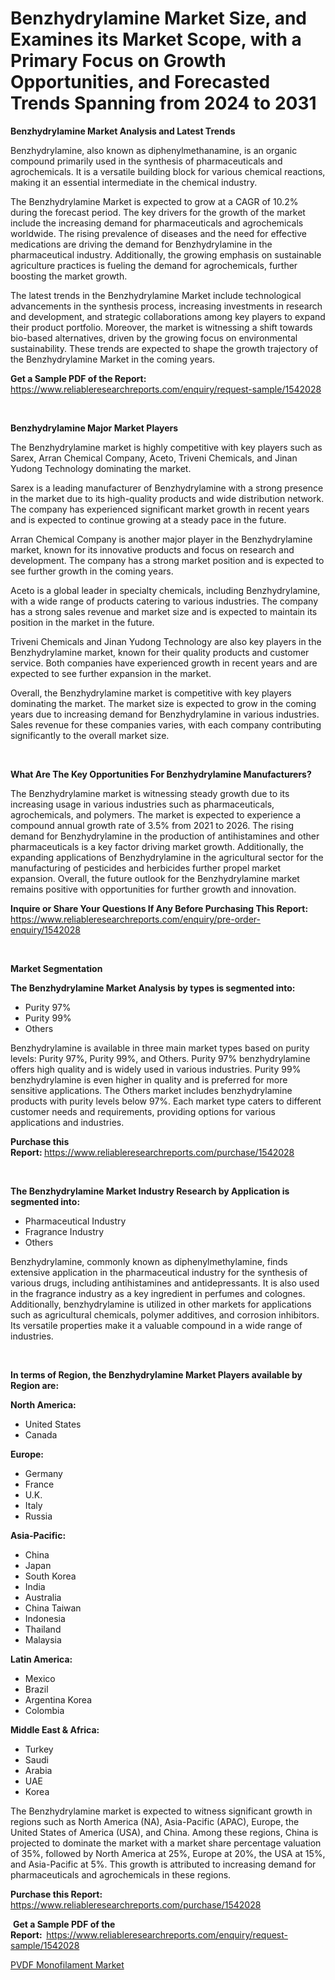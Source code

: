 <p><h1>Benzhydrylamine Market Size, and Examines its Market Scope, with a Primary Focus on Growth Opportunities, and Forecasted Trends Spanning from 2024 to 2031</h1></p><p><strong>Benzhydrylamine Market Analysis and Latest Trends</strong></p>
<p><p>Benzhydrylamine, also known as diphenylmethanamine, is an organic compound primarily used in the synthesis of pharmaceuticals and agrochemicals. It is a versatile building block for various chemical reactions, making it an essential intermediate in the chemical industry.</p><p>The Benzhydrylamine Market is expected to grow at a CAGR of 10.2% during the forecast period. The key drivers for the growth of the market include the increasing demand for pharmaceuticals and agrochemicals worldwide. The rising prevalence of diseases and the need for effective medications are driving the demand for Benzhydrylamine in the pharmaceutical industry. Additionally, the growing emphasis on sustainable agriculture practices is fueling the demand for agrochemicals, further boosting the market growth.</p><p>The latest trends in the Benzhydrylamine Market include technological advancements in the synthesis process, increasing investments in research and development, and strategic collaborations among key players to expand their product portfolio. Moreover, the market is witnessing a shift towards bio-based alternatives, driven by the growing focus on environmental sustainability. These trends are expected to shape the growth trajectory of the Benzhydrylamine Market in the coming years.</p></p>
<p><strong>Get a Sample PDF of the Report:&nbsp;</strong> <a href="https://www.reliableresearchreports.com/enquiry/request-sample/1542028">https://www.reliableresearchreports.com/enquiry/request-sample/1542028</a></p>
<p>&nbsp;</p>
<p><strong>Benzhydrylamine Major Market Players</strong></p>
<p><p>The Benzhydrylamine market is highly competitive with key players such as Sarex, Arran Chemical Company, Aceto, Triveni Chemicals, and Jinan Yudong Technology dominating the market. </p><p>Sarex is a leading manufacturer of Benzhydrylamine with a strong presence in the market due to its high-quality products and wide distribution network. The company has experienced significant market growth in recent years and is expected to continue growing at a steady pace in the future. </p><p>Arran Chemical Company is another major player in the Benzhydrylamine market, known for its innovative products and focus on research and development. The company has a strong market position and is expected to see further growth in the coming years. </p><p>Aceto is a global leader in specialty chemicals, including Benzhydrylamine, with a wide range of products catering to various industries. The company has a strong sales revenue and market size and is expected to maintain its position in the market in the future. </p><p>Triveni Chemicals and Jinan Yudong Technology are also key players in the Benzhydrylamine market, known for their quality products and customer service. Both companies have experienced growth in recent years and are expected to see further expansion in the market.</p><p>Overall, the Benzhydrylamine market is competitive with key players dominating the market. The market size is expected to grow in the coming years due to increasing demand for Benzhydrylamine in various industries. Sales revenue for these companies varies, with each company contributing significantly to the overall market size.</p></p>
<p>&nbsp;</p>
<p><strong>What Are The Key Opportunities For Benzhydrylamine Manufacturers?</strong></p>
<p><p>The Benzhydrylamine market is witnessing steady growth due to its increasing usage in various industries such as pharmaceuticals, agrochemicals, and polymers. The market is expected to experience a compound annual growth rate of 3.5% from 2021 to 2026. The rising demand for Benzhydrylamine in the production of antihistamines and other pharmaceuticals is a key factor driving market growth. Additionally, the expanding applications of Benzhydrylamine in the agricultural sector for the manufacturing of pesticides and herbicides further propel market expansion. Overall, the future outlook for the Benzhydrylamine market remains positive with opportunities for further growth and innovation.</p></p>
<p><strong>Inquire or Share Your Questions If Any Before Purchasing This Report:</strong> <a href="https://www.reliableresearchreports.com/enquiry/pre-order-enquiry/1542028">https://www.reliableresearchreports.com/enquiry/pre-order-enquiry/1542028</a></p>
<p>&nbsp;</p>
<p><strong>Market Segmentation</strong></p>
<p><strong>The Benzhydrylamine Market Analysis by types is segmented into:</strong></p>
<p><ul><li>Purity 97%</li><li>Purity 99%</li><li>Others</li></ul></p>
<p><p>Benzhydrylamine is available in three main market types based on purity levels: Purity 97%, Purity 99%, and Others. Purity 97% benzhydrylamine offers high quality and is widely used in various industries. Purity 99% benzhydrylamine is even higher in quality and is preferred for more sensitive applications. The Others market includes benzhydrylamine products with purity levels below 97%. Each market type caters to different customer needs and requirements, providing options for various applications and industries.</p></p>
<p><strong>Purchase this Report:&nbsp;</strong><a href="https://www.reliableresearchreports.com/purchase/1542028">https://www.reliableresearchreports.com/purchase/1542028</a></p>
<p>&nbsp;</p>
<p><strong>The Benzhydrylamine Market Industry Research by Application is segmented into:</strong></p>
<p><ul><li>Pharmaceutical Industry</li><li>Fragrance Industry</li><li>Others</li></ul></p>
<p><p>Benzhydrylamine, commonly known as diphenylmethylamine, finds extensive application in the pharmaceutical industry for the synthesis of various drugs, including antihistamines and antidepressants. It is also used in the fragrance industry as a key ingredient in perfumes and colognes. Additionally, benzhydrylamine is utilized in other markets for applications such as agricultural chemicals, polymer additives, and corrosion inhibitors. Its versatile properties make it a valuable compound in a wide range of industries.</p></p>
<p>&nbsp;</p>
<p><strong>In terms of Region, the Benzhydrylamine Market Players available by Region are:</strong></p>
<p>
    <p> <strong> North America: </strong>
        <ul>
            <li>United States</li>
            <li>Canada</li>
        </ul>
        </p> 
    <p> <strong> Europe: </strong>
        <ul>
            <li>Germany</li>
            <li>France</li>
            <li>U.K.</li>
            <li>Italy</li>
            <li>Russia</li>
        </ul>
        </p> 
    <p> <strong> Asia-Pacific: </strong>
        <ul>
            <li>China</li>
            <li>Japan</li>
            <li>South Korea</li>
            <li>India</li>
            <li>Australia</li>
            <li>China Taiwan</li>
            <li>Indonesia</li>
            <li>Thailand</li>
            <li>Malaysia</li>
        </ul>
        </p> 
    <p> <strong> Latin America: </strong>
        <ul>
            <li>Mexico</li>
            <li>Brazil</li>
            <li>Argentina Korea</li>
            <li>Colombia</li>
        </ul>
        </p> 
    <p> <strong> Middle East & Africa: </strong>
        <ul>
            <li>Turkey</li>
            <li>Saudi</li>
            <li>Arabia</li>
            <li>UAE</li>
            <li>Korea</li>
        </ul>
    </p>
    </p>
<p><p>The Benzhydrylamine market is expected to witness significant growth in regions such as North America (NA), Asia-Pacific (APAC), Europe, the United States of America (USA), and China. Among these regions, China is projected to dominate the market with a market share percentage valuation of 35%, followed by North America at 25%, Europe at 20%, the USA at 15%, and Asia-Pacific at 5%. This growth is attributed to increasing demand for pharmaceuticals and agrochemicals in these regions.</p></p>
<p><strong>Purchase this Report: </strong><a href="https://www.reliableresearchreports.com/purchase/1542028">https://www.reliableresearchreports.com/purchase/1542028</a></p>
<p>&nbsp;<strong>Get a Sample PDF of the Report:&nbsp;&nbsp;</strong><a href="https://www.reliableresearchreports.com/enquiry/request-sample/1542028">https://www.reliableresearchreports.com/enquiry/request-sample/1542028</a></p>
<p><strong></strong></p>
<p><p><a href="https://github.com/nancykennedykellievqfqt2/Market-Research-Report-List-1/blob/main/pvdf-monofilament-market.md">PVDF Monofilament Market</a></p></p>